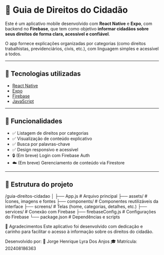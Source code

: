 # 📖 Guia de Direitos do Cidadão

Este é um aplicativo mobile desenvolvido com **React Native** e **Expo**, com backend no **Firebase**, que tem como objetivo **informar cidadãos sobre seus direitos de forma clara, acessível e confiável**.

O app fornece explicações organizadas por categorias (como direitos trabalhistas, previdenciários, civis, etc.), com linguagem simples e acessível a todos.

---

## 🚀 Tecnologias utilizadas

- [React Native](https://reactnative.dev/)
- [Expo](https://expo.dev/)
- [Firebase](https://firebase.google.com/)
- [JavaScript](https://developer.mozilla.org/pt-BR/docs/Web/JavaScript)

---

## 📱 Funcionalidades

- ✅ Listagem de direitos por categorias
- ✅ Visualização de conteúdo explicativo
- ✅ Busca por palavras-chave
- ✅ Design responsivo e acessível
- 🔒 (Em breve) Login com Firebase Auth
- ☁️ (Em breve) Gerenciamento de conteúdo via Firestore

---

## 📁 Estrutura do projeto
/guia-direitos-cidadao
│
├── App.js # Arquivo principal
├── assets/ # Ícones, imagens e fontes
├── components/ # Componentes reutilizáveis da interface
├── screens/ # Telas (home, categorias, detalhes, etc.)
├── services/ # Conexão com Firebase
├── firebaseConfig.js # Configurações do Firebase
└── package.json # Dependências e scripts



🙏 Agradecimentos
Este aplicativo foi desenvolvido com dedicação e carinho para facilitar o acesso à informação sobre os direitos do cidadão.

Desenvolvido por:
📌 Jorge Henrique Lyra Dos Anjos
🎓 Matrícula: 202408186363








